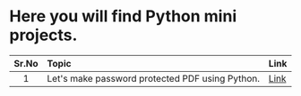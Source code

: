 Here you will find Python mini projects. 
======		

| Sr.No | Topic            | Link   |
|:-----:|:----------------|:--------------------|
|1  | Let's make password protected PDF using Python.       | <a href="https://github.com/raj1997/Python-Mini-Projects/tree/master/Let's%20Put%20Password%20on%20PDF%20File">Link</a>  |
